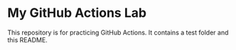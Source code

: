 # My GitHub Actions Lab

This repository is for practicing GitHub Actions.
It contains a test folder and this README.